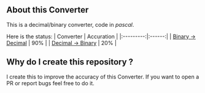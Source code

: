 ## About this Converter
This is a decimal/binary converter, code in _pascal_.

Here is the status:
| Converter | Accuration |
|:---------:|:------:|
| [Binary -> Decimal](https://github.com/NguyenASang/Decimal-Binary_Converter/releases/download/v1.0.1/binary_to_number.exe) | 90% |
| [Decimal -> Binary](https://github.com/NguyenASang/Decimal-Binary_Converter/releases/download/v1.0.1/number_to_binary.exe) | 20% |

## Why do I create this repository ?
I create this to improve the accuracy of this Converter. If you want to open a PR or report bugs feel free to do it.
